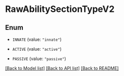 # RawAbilitySectionTypeV2

## Enum


* `INNATE` (value: `"innate"`)

* `ACTIVE` (value: `"active"`)

* `PASSIVE` (value: `"passive"`)


[[Back to Model list]](../README.md#documentation-for-models) [[Back to API list]](../README.md#documentation-for-api-endpoints) [[Back to README]](../README.md)



